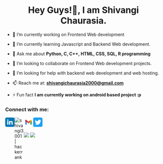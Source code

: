 <h1 align="center">Hey Guys!👋, I am Shivangi Chaurasia.</h1>

<!--<p align="right"> <img src="https://komarev.com/ghpvc/?username=shivangi3001" alt="shivangi3001" /> </p> -->

- 🔭 I’m currently working on Frontend Web development 

- 🌱 I’m currently learning Javascript and Backend Web development.

- 💬 Ask me about **Python, C, C++, HTML, CSS, SQL, R programming**

- 👯 I’m looking to collaborate on Frontend Web development projects. 

- 🤔 I’m looking for help with backend web development and web hosting.

- 📫 Reach me at: **shivangichaurasia2000@gmail.com**

- ⚡ Fun fact **I am currently working on android based project :p**

<!-- linkedin , hackerrank, gmail, twitter -->

### Connect with me:

[<img align="left" alt="shivangi3001 | LinkedIn" width="30px" src="https://github.com/edent/SuperTinyIcons/blob/master/images/svg/linkedin.svg" />](https://www.linkedin.com/in/shivangi-chaurasia-aa14371a1/)

[<img align="left" alt="shivangi3001 | hackerrank" width="30px" src="https://cdn.jsdelivr.net/npm/simple-icons@v3/icons/hackerrank.svg" />](https://www.hackerrank.com/shivangi3001)

[<img align="left" alt="Shivangi Chaurasia | Gmail" width="30px" src="https://github.com/edent/SuperTinyIcons/blob/master/images/svg/gmail.svg" />](mailto:shivangichaurasia2000@gmail.com)


[<img align="left" alt="Shivangi Chaurasia | Twitter" width="30px" src="https://github.com/edent/SuperTinyIcons/blob/master/images/svg/twitter.svg" />](https://twitter.com/shivangi30_)
<br></br>

<img src="https://github-readme-stats.vercel.app/api?username=shivangi3001&&show_icons=true&title_color=ffffff&icon_color=bb2acf&text_color=daf7dc&bg_color=151515">

<img src="https://github-readme-stats.vercel.app/api/top-langs/?username=shivangi3001&layout=compact&hide_border=false&title_color=ffffff&text_color=daf7dc&icon_color=bb2acf&bg_color=191919">

<!-- **Language and tools to be added** -->